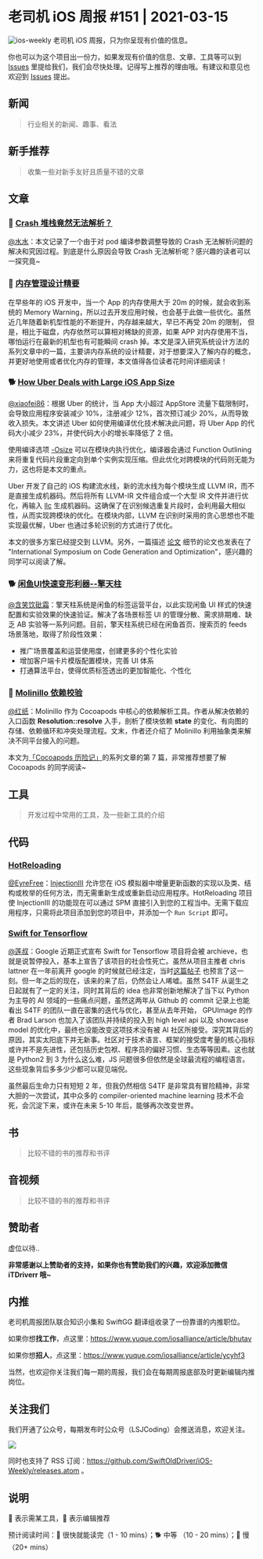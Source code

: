 # 老司机 iOS 周报 #151 | 2021-03-15

![ios-weekly](https://github.com/SwiftOldDriver/iOS-Weekly/blob/master/assets/ios-weekly.png?raw=true)
老司机 iOS 周报，只为你呈现有价值的信息。

你也可以为这个项目出一份力，如果发现有价值的信息、文章、工具等可以到 [Issues](https://github.com/SwiftOldDriver/iOS-Weekly/issues) 里提给我们，我们会尽快处理。记得写上推荐的理由哦。有建议和意见也欢迎到 [Issues](https://github.com/SwiftOldDriver/iOS-Weekly/issues) 提出。

## 新闻

> 行业相关的新闻、趣事、看法

## 新手推荐

> 收集一些对新手友好且质量不错的文章

## 文章

### 🐎 [Crash 堆栈竟然无法解析？](https://mp.weixin.qq.com/s/tOdu6GJW-jdWcce1xYgcww)
[@水水](https://www.xuyanlan.com)：本文记录了一个由于对 pod 编译参数调整导致的 Crash 无法解析问题的解决和究因过程。到底是什么原因会导致 Crash 无法解析呢？感兴趣的读者可以一探究竟~

### 🐢 [内存管理设计精要](https://draveness.me//system-design-memory-management)
在早些年的 iOS 开发中，当一个 App 的内存使用大于 20m 的时候，就会收到系统的 Memory Warning，所以过去开发应用时候，也会基于此做一些优化。虽然近几年随着新机型性能的不断提升，内存越来越大，早已不再受 20m 的限制， 但是，相比于磁盘，内存依然可以算相对稀缺的资源，如果 APP 对内存使用不当，哪怕运行在最新的机型也有可能瞬间 crash 掉。本文是深入研究系统设计方法的系列文章中的一篇，主要讲内存系统的设计精要，对于想要深入了解内存的概念，并更好地使用或者优化内存的管理，本文值得各位读者花时间详细阅读！

### 🐕 [How Uber Deals with Large iOS App Size](https://eng.uber.com/how-uber-deals-with-large-ios-app-size/)

[@xiaofei86](https://weibo.com/xuyafei86)：根据 Uber 的统计，当 App 大小超过 AppStore 流量下载限制时，会导致应用程序安装减少 10%，注册减少 12%，首次预订减少 20%，从而导致收入损失。本文讲述 Uber 如何使用编译优化技术解决此问题，将 Uber App 的代码大小减少 23%，并使代码大小的增长率降低了 2 倍。

使用编译选项 [-Osize](https://swift.org/blog/osize/) 可以在模块内执行优化，编译器会通过 Function Outlining 来将重复代码片段重定向到单个实例实现压缩。但此优化对跨模块的代码则无能为力，这也将是本文的重点。

Uber 开发了自己的 iOS 构建流水线，新的流水线为每个模块生成 LLVM IR，而不是直接生成机器码。然后将所有 LLVM-IR 文件组合成一个大型 IR 文件并进行优化，再输入 [llc](https://llvm.org/docs/CommandGuide/llc.html) 生成机器码。这确保了在识别候选重复片段时，会利用最大相似性，从而实现跨模块的优化。在模块内部，LLVM 在识别时采用的贪心思想也不能实现最优解，Uber 也通过多轮识别的方式进行了优化。

本文的很多方案已经提交到 LLVM。另外，一篇描述 [论文](https://1fykyq3mdn5r21tpna3wkdyi-wpengine.netdna-ssl.com/wp-content/uploads/2021/02/cgo21main-p112-p-dbdebd6-49049-preprint.pdf) 细节的论文也发表在了 "International Symposium on Code Generation and Optimization"，感兴趣的同学可以阅读了解。


### 🐕 [闲鱼UI快速变形利器--擎天柱](https://mp.weixin.qq.com/s/QnUVFX6dJzDRac1SsjhSmA)

[@含笑饮砒霜](https://weibo.com/chinafishnews/)：擎天柱系统是闲鱼的标签运营平台，以此实现闲鱼 UI 样式的快速配置和实验效果的快速验证。解决了各场景标签 UI 的管理分散、需求排期难、缺乏 AB 实验等一系列问题。目前，擎天柱系统已经在闲鱼首页、搜索页的 feeds 场景落地，取得了阶段性效果：

- 推广场景覆盖和运营使用度，创建更多的个性化实验
- 增加客户端卡片模版配置模块，完善 UI 体系
- 打通算法平台，使得优质标签透出的更加智能化、个性化

### 🐢 [Molinillo 依赖校验](https://mp.weixin.qq.com/s/Kux4B4piqR43RLwiHRcHUQ)

[@红纸](https://github.com/nianran)：Molinillo 作为 Cocoapods 中核心的依赖解析工具。作者从解决依赖的入口函数 **Resolution::resolve** 入手，剖析了模块依赖 **state** 的变化、有向图的存储、依赖循环和冲突处理流程。文末，作者还介绍了 Molinillo 利用抽象类来解决不同平台接入的问题。

本文为[「Cocoapods 历险记」](https://mp.weixin.qq.com/mp/appmsgalbum?__biz=MzA5MTM1NTc2Ng==&action=getalbum&album_id=1477103239887142918&scene=173&from_msgid=2458325057&from_itemidx=1&count=3#wechat_redirect)的系列文章的第 7 篇，非常推荐想要了解 Cocoapods 的同学阅读~


## 工具

> 开发过程中常用的工具，及一些新工具的介绍

## 代码

### [HotReloading](https://github.com/johnno1962/HotReloading)

[@EyreFree](https://github.com/EyreFree)：[InjectionIII](https://github.com/johnno1962/InjectionIII) 允许您在 iOS 模拟器中增量更新函数的实现以及类、结构或枚举的任何方法，而无需重新生成或重新启动应用程序。HotReloading 项目使 InjectionIII 的功能现在可以通过 SPM 直接引入到您的工程当中。无需下载应用程序，只需将此项目添加到您的项目中，并添加一个 `Run Script` 即可。

### [Swift for Tensorflow](https://github.com/tensorflow/swift)
[@莲叔](https://github.com/aaaron7)：Google 近期正式宣布 Swift for Tensorflow 项目将会被 archieve，也就是说暂停投入，基本上宣告了该项目的社会性死亡。虽然从项目主推者 chris lattner 在一年前离开 google 的时候就已经注定，当时[这篇帖子](https://news.ycombinator.com/item?id=22195335) 也预言了这一刻。但一年之后的现在，该来的来了后，仍然会让人唏嘘。虽然 S4TF 从诞生之日起就有了一定的关注，同时其背后的 idea 也非常创新地解决了当下以 Python 为主导的 AI 领域的一些痛点问题，虽然这两年从 Github 的 commit 记录上也能看出 S4TF 的团队一直在密集的迭代与优化，甚至从去年开始， GPUImage 的作者 Brad Larson 也加入了该团队并持续的投入到 high level api 以及 showcase model 的优化中，最终也没能改变这项技术没有被 AI 社区所接受。深究其背后的原因，其实太阳底下并无新事。社区对于技术语言、框架的接受度考量的核心指标或许并不是先进性，还包括历史包袱、程序员的偏好习惯、生态等等因素。这也就是 Python2 到 3 为什么这么难，JS 问题很多但依然是全球最流程的编程语言。这些现象背后多多少少都可以窥见端倪。

虽然最后生命力只有短短 2 年，但我仍然相信 S4TF 是非常具有冒险精神，非常大胆的一次尝试，其中众多的 compiler-oriented machine learning 技术不会死，会沉淀下来，或许在未来 5-10 年后，能够再次改变世界。

## 书

> 比较不错的书的推荐和书评

## 音视频

> 比较不错的书的推荐和书评

## 赞助者

虚位以待..

**非常感谢以上赞助者的支持，如果你也有赞助我们的兴趣，欢迎添加微信 iTDriverr 哦~**

## 内推

老司机周报团队联合知识小集和 SwiftGG 翻译组收录了一份靠谱的内推职位。

如果你想**找工作**，点这里：https://www.yuque.com/iosalliance/article/bhutav

如果你想**招人**，点这里：https://www.yuque.com/iosalliance/article/ycyhf3

当然，也欢迎你关注我们每一期的周报，我们会在每期周报底部及时更新编辑内推岗位。

## 关注我们

我们开通了公众号，每期发布时公众号（LSJCoding）会推送消息，欢迎关注。

![](https://github.com/SwiftOldDriver/iOS-Weekly/blob/master/assets/qrcode_for_wechat.jpg?raw=true)

同时也支持了 RSS 订阅：https://github.com/SwiftOldDriver/iOS-Weekly/releases.atom 。

## 说明

🚧 表示需某工具，🌟 表示编辑推荐

预计阅读时间：🐎 很快就能读完（1 - 10 mins）；🐕 中等 （10 - 20 mins）；🐢 慢（20+ mins）
